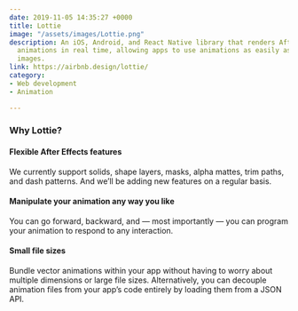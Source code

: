 ```yaml
---
date: 2019-11-05 14:35:27 +0000
title: Lottie
image: "/assets/images/Lottie.png"
description: An iOS, Android, and React Native library that renders After Effects
  animations in real time, allowing apps to use animations as easily as they use static
  images.
link: https://airbnb.design/lottie/
category:
- Web development
- Animation

---
```

### Why Lottie?

#### Flexible After Effects features

We currently support solids, shape layers, masks, alpha mattes, trim paths, and dash patterns. And we’ll be adding new features on a regular basis.

#### Manipulate your animation any way you like

You can go forward, backward, and — most importantly — you can program your animation to respond to any interaction.

#### Small file sizes

Bundle vector animations within your app without having to worry about multiple dimensions or large file sizes. Alternatively, you can decouple animation files from your app’s code entirely by loading them from a JSON API.